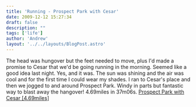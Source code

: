 ```yaml
---
title: 'Running - Prospect Park with Cesar'
date: 2009-12-12 15:27:34
draft: false
description: ""
tags: ['life']
author: 'Andrew'
layout: '../../layouts/BlogPost.astro'
---
```


The head was hungover but the feet needed to move, plus I'd made a promise to Cesar that we'd be going running in the morning. Seemed like a good idea last night. Yes, and it was. The sun was shining and the air was cool and for the first time I could wear my shades. I ran to Cesar's place and then we jogged to and around Prospect Park. Windy in parts but fantastic way to blast away the hangover! 4.69miles in 37m06s. [Prospect Park with Cesar \[4.69miles\]](http://www.gmap-pedometer.com/?r=3363718 )
